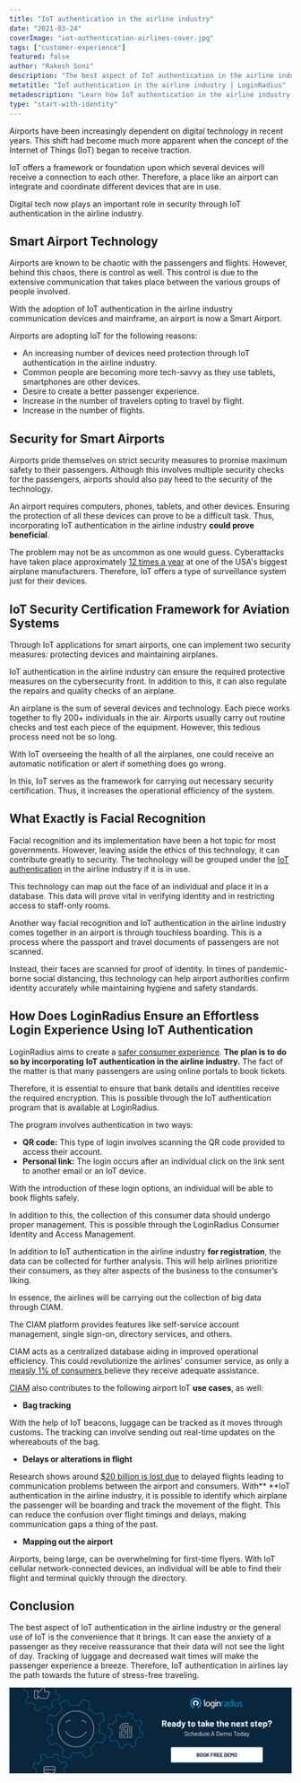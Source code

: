 ```yaml
---
title: "IoT authentication in the airline industry"
date: "2021-03-24"
coverImage: "iot-authentication-airlines-cover.jpg"
tags: ["customer-experience"]
featured: false 
author: "Rakesh Soni"
description: "The best aspect of IoT authentication in the airline industry or the general use of IoT is the convenience that it brings. It can ease the anxiety of a passenger as they receive reassurance that their data will not see the light of day. In addition, it ensures the required protective measures on the cybersecurity front."
metatitle: "IoT authentication in the airline industry | LoginRadius"
metadescription: "Learn how IoT authentication in the airline industry is set to change travel. Find about smart airport technologies, security, and how facial recognition fits into the picture."
type: "start-with-identity"
---
```


Airports have been increasingly dependent on digital technology in recent years. This shift had become much more apparent when the concept of the Internet of Things (IoT) began to receive traction. 

IoT offers a framework or foundation upon which several devices will receive a connection to each other. Therefore, a place like an airport can integrate and coordinate different devices that are in use. 

Digital tech now plays an important role in security through IoT authentication in the airline industry. 


## Smart Airport Technology 

Airports are known to be chaotic with the passengers and flights. However, behind this chaos, there is control as well. This control is due to the extensive communication that takes place between the various groups of people involved. 

With the adoption of IoT authentication in the airline industry communication devices and mainframe, an airport is now a Smart Airport. 

Airports are adopting IoT for the following reasons: 



*   An increasing number of devices need protection through IoT authentication in the airline industry. 
*   Common people are becoming more tech-savvy as they use tablets, smartphones are other devices. 
*   Desire to create a better passenger experience. 
*   Increase in the number of travelers opting to travel by flight. 
*   Increase in the number of flights. 


## Security for Smart Airports

Airports pride themselves on strict security measures to promise maximum safety to their passengers. Although this involves multiple security checks for the passengers, airports should also pay heed to the security of the technology. 

An airport requires computers, phones, tablets, and other devices. Ensuring the protection of all these devices can prove to be a difficult task. Thus, incorporating IoT authentication in the airline industry **could prove beneficial**.

The problem may not be as uncommon as one would guess. Cyberattacks have taken place approximately [12 times a year](https://www.itnews.com.au/news/how-airbus-defends-against-12-big-cyber-attacks-each-year-418131) at one of the USA's biggest airplane manufacturers. Therefore, IoT offers a type of surveillance system just for their devices. 


## IoT Security Certification Framework for Aviation Systems

Through IoT applications for smart airports, one can implement two security measures: protecting devices and maintaining airplanes. 

IoT authentication in the airline industry can ensure the required protective measures on the cybersecurity front. In addition to this, it can also regulate the repairs and quality checks of an airplane.

An airplane is the sum of several devices and technology. Each piece works together to fly 200+ individuals in the air. Airports usually carry out routine checks and test each piece of the equipment. However, this tedious process need not be so long. 

With IoT overseeing the health of all the airplanes, one could receive an automatic notification or alert if something does go wrong. 

In this, IoT serves as the framework for carrying out necessary security certification. Thus, it increases the operational efficiency of the system. 


## What Exactly is Facial Recognition

Facial recognition and its implementation have been a hot topic for most governments. However, leaving aside the ethics of this technology, it can contribute greatly to security. The technology will be grouped under the [IoT authentication](https://www.loginradius.com/blog/start-with-identity/2020/12/iot-smart-authentication/) in the airline industry if it is in use. 

This technology can map out the face of an individual and place it in a database. This data will prove vital in verifying identity and in restricting access to staff-only rooms.  

Another way facial recognition and IoT authentication in the airline industry comes together in an airport is through touchless boarding. This is a process where the passport and travel documents of passengers are not scanned. 

Instead, their faces are scanned for proof of identity. In times of pandemic-borne social distancing, this technology can help airport authorities confirm identity accurately while maintaining hygiene and safety standards.


## How Does LoginRadius Ensure an Effortless Login Experience Using IoT Authentication

LoginRadius aims to create a [safer consumer experience](https://www.loginradius.com/blog/fuel/2020/07/improving-airline-customer-experience/). **The plan is to do so by incorporating** **IoT authentication in the airline industry.** The fact of the matter is that many passengers are using online portals to book tickets. 

Therefore, it is essential to ensure that bank details and identities receive the required encryption. This is possible through the IoT authentication program that is available at LoginRadius. 

The program involves authentication in two ways: 



*   **QR code:** This type of login involves scanning the QR code provided to access their account. 
*   **Personal link:** The login occurs after an individual click on the link sent to another email or an IoT device. 

With the introduction of these login options, an individual will be able to book flights safely. 

In addition to this, the collection of this consumer data should undergo proper management. This is possible through the LoginRadius Consumer Identity and Access Management. 

In addition to IoT authentication in the airline industry **for registration**, the data can be collected for further analysis. This will help airlines prioritize their consumers, as they alter aspects of the business to the consumer’s liking.

In essence, the airlines will be carrying out the collection of big data through CIAM. 

The CIAM platform provides features like self-service account management, single sign-on, directory services, and others. 

CIAM acts as a centralized database aiding in improved operational efficiency. This could revolutionize the airlines' consumer service, as only a [measly 1% of consumers ](https://www.forbes.com/sites/christinecrandell/2013/01/21/customer-experience-is-it-the-chicken-or-egg/?sh=38f67ec83557)believe they receive adequate assistance. 

[CIAM](https://www.loginradius.com/blog/start-with-identity/2019/06/customer-identity-and-access-management/) also contributes to the following airport IoT **use cases**, as well:  



*   **Bag tracking**

With the help of IoT beacons, luggage can be tracked as it moves through customs. The tracking can involve sending out real-time updates on the whereabouts of the bag. 



*   **Delays or alterations in flight**


Research shows around [$20 billion is lost due](https://www.weforum.org/agenda/2015/01/how-the-internet-of-things-is-transforming-aviation/) to delayed flights leading to communication problems between the airport and consumers. With** **IoT authentication in the airline industry, it is possible to identify which airplane the passenger will be boarding and track the movement of the flight. This can reduce the confusion over flight timings and delays, making communication gaps a thing of the past.



*   **Mapping out the airport**

Airports, being large, can be overwhelming for first-time flyers. With IoT cellular network-connected devices, an individual will be able to find their flight and terminal quickly through the directory.


## Conclusion

The best aspect of IoT authentication in the airline industry or the general use of IoT is the convenience that it brings. It can ease the anxiety of a passenger as they receive reassurance that their data will not see the light of day. Tracking of luggage and decreased wait times will make the passenger experience a breeze. Therefore, IoT authentication in airlines lay the path towards the future of stress-free traveling.



[![book-a-demo-loginradius-banner](book-a-demo-loginradius-banner.png)](https://www.loginradius.com/book-a-demo/)
